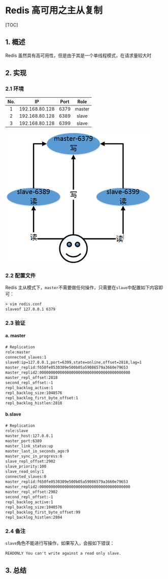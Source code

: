 # Redis 高可用之主从复制

[TOC]

## 1. 概述

Redis 虽然具有高可用性，但是由于其是一个单线程模式，在请求量较大时

## 2. 实现

### 2.1 环境

| No.  | IP             | Port | Role   |
| :--: |  :--: |  :--: |  :--: |
|  1   | 192.168.80.128 | 6379 | master |
|  2   | 192.168.80.128 | 6389 | slave  |
|  3   | 192.168.80.128 | 6399 | slave  |

![环境搭建主机](../../images/1536124204321.png)

### 2.2 配置文件

Redis 主从模式下，`master`不需要做任何操作，只需要在`slave`中配置如下内容即可：

```shell
> vim redis.conf
slaveof 127.0.0.1 6379
```

### 2.3 验证

#### a. master

```shell
# Replication
role:master
connected_slaves:1
slave0:ip=127.0.0.1,port=6399,state=online,offset=2818,lag=1
master_replid:f650fe0530309e500b05a59086579a3660e79653
master_replid2:0000000000000000000000000000000000000000
master_repl_offset:2818
second_repl_offset:-1
repl_backlog_active:1
repl_backlog_size:1048576
repl_backlog_first_byte_offset:1
repl_backlog_histlen:2818
```

#### b.slave

```shell
# Replication
role:slave
master_host:127.0.0.1
master_port:6389
master_link_status:up
master_last_io_seconds_ago:9
master_sync_in_progress:0
slave_repl_offset:2902
slave_priority:100
slave_read_only:1
connected_slaves:0
master_replid:f650fe0530309e500b05a59086579a3660e79653
master_replid2:0000000000000000000000000000000000000000
master_repl_offset:2902
second_repl_offset:-1
repl_backlog_active:1
repl_backlog_size:1048576
repl_backlog_first_byte_offset:99
repl_backlog_histlen:2804
```

### 2.4 备注

`slave`角色不能进行写操作，如果写入，会报如下错误：

```shell
READONLY You can't write against a read only slave.
```



## 3. 总结

